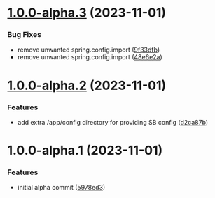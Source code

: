 # [1.0.0-alpha.3](https://github.com/getstrm/pace/compare/v1.0.0-alpha.2...v1.0.0-alpha.3) (2023-11-01)


### Bug Fixes

* remove unwanted spring.config.import ([9f33dfb](https://github.com/getstrm/pace/commit/9f33dfb0a8e79c77b17ee7e6d6ec0c459699e761))
* remove unwanted spring.config.import ([48e6e2a](https://github.com/getstrm/pace/commit/48e6e2aba672b0c298ed2786be6c0a2193b661e2))

# [1.0.0-alpha.2](https://github.com/getstrm/pace/compare/v1.0.0-alpha.1...v1.0.0-alpha.2) (2023-11-01)


### Features

* add extra /app/config directory for providing SB config ([d2ca87b](https://github.com/getstrm/pace/commit/d2ca87bc138eb9862281de69c9c2dc052768aaf4))

# 1.0.0-alpha.1 (2023-11-01)


### Features

* initial alpha commit ([5978ed3](https://github.com/getstrm/pace/commit/5978ed315cd6c5fc2bef2480cd9a0b4f71be320c))
